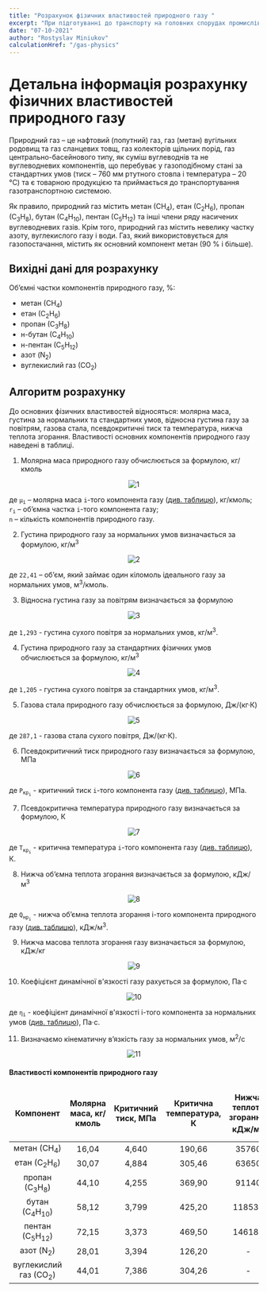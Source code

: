 ```yaml
---
title: "Розрахунок фізичних властивостей природного газу "
excerpt: "При підготуванні до транспорту на головних спорудах промислів газ проходить осушення, очищення від механічних часток і сірчаних сполучень, від газу відділяються важкі вуглеводні. У результаті у складі транспортованого газу залишається метан, етан, пропан, ізобутан, бутан, вуглекислий газ, азот і невелика кількість вологи."
date: "07-10-2021"
author: "Rostyslav Miniukov"
calculationHref: "/gas-physics"
---
```


# Детальна інформація розрахунку фізичних властивостей природного газу

Природний газ – це нафтовий (попутний) газ, газ (метан) вугільних родовищ та газ сланцевих товщ, газ колекторів щільних порід, газ центрально-басейнового типу, як суміш вуглеводнів та не вуглеводневих компонентів, що перебуває у газоподібному стані за стандартних умов (тиск – 760 мм ртутного стовпа і температура – 20 °C) та є товарною продукцією та приймається до транспортування газотранспортною системою.

Як правило, природний газ містить метан (СН<sub>4</sub>), етан (С<sub>2</sub>Н<sub>6</sub>), пропан (С<sub>3</sub>Н<sub>8</sub>), бутан (С<sub>4</sub>Н<sub>10</sub>), пентан (С<sub>5</sub>Н<sub>12</sub>) та інші члени ряду насичених вуглеводневих газів. Крім того, природний газ містить невелику частку азоту, вуглекислого газу і води. Газ, який використовується для газопостачання, містить як основний компонент метан (90 % і більше).

## Вихідні дані для розрахунку

Об’ємні частки компонентів природного газу, %:

- метан (СН<sub>4</sub>)
- етан (С<sub>2</sub>Н<sub>6</sub>)
- пропан (С<sub>3</sub>Н<sub>8</sub>)
- н-бутан (С<sub>4</sub>Н<sub>10</sub>)
- н-пентан (С<sub>5</sub>Н<sub>12</sub>)
- азот (N<sub>2</sub>)
- вуглекислий газ (СО<sub>2</sub>)

## Алгоритм розрахунку

До основних фізичних властивостей відносяться: молярна маса, густина за нормальних та стандартних умов, відносна густина газу за повітрям, газова стала, псевдокритичні тиск та температура, нижча теплота згорання. Властивості основних компонентів природного газу наведені в таблиці.

1. Молярна маса природного газу обчислюється за формулою, кг/кмоль<br>
<p align="center">
  <img src="/assets/img/formulas/gas-physics/1.png" alt="1">
</p>
<p>
  де <code>µ<sub>i</sub></code> – молярна маса <code>i</code>-того компонента газу (<a href="#властивості-компонентів-природного-газу">див. таблицю</a>), кг/кмоль;<br>
  <code>r<sub>i</sub></code> – об’ємна частка <code>i</code>-того компонента газу;<br>
  <code>n</code> – кількість компонентів природного газу.<br>
</p>

2. Густина природного газу за нормальних умов визначається за формулою, кг/м<sup>3</sup><br>
<p align="center">
  <img src="/assets/img/formulas/gas-physics/2.png" alt="2"><br>
</p>
<p>де <code>22,41</code> – об’єм, який займає один кіломоль ідеального газу за нормальних умов, м<sup>3</sup>/кмоль.<br></p>

3. Відносна густина газу за повітрям визначається за формулою<br>
<p align="center">                        
  <img src="/assets/img/formulas/gas-physics/3.png" alt="3"><br>
</p>
<p>де <code>1,293</code> - густина сухого повітря за нормальних умов, кг/м<sup>3</sup>.<br></p>

4. Густина природного газу за стандартних фізичних умов обчислюється за формулою, кг/м<sup>3</sup><br>
<p align="center">
  <img src="/assets/img/formulas/gas-physics/4.png" alt="4"><br>
</p>
<p>де <code>1,205</code> - густина сухого повітря за стандартних умов, кг/м<sup>3</sup>.<br></p>

5. Газова стала природного газу обчислюється за формулою, Дж/(кг·К)<br>
<p align="center">
  <img src="/assets/img/formulas/gas-physics/5.png" alt="5"><br>
</p>
<p>де <code>287,1</code> - газова стала сухого повітря, Дж/(кг·К).<br></p>

6. Псевдокритичний тиск природного газу визначається за формулою, МПа<br>
<p align="center">
  <img src="/assets/img/formulas/gas-physics/6.png" alt="6"><br>
</p>
<p>де <code>Р<sub>кр<sub>i</sub></sub></code> - критичний тиск <code>i</code>-того компонента газу (<a href="#властивості-компонентів-природного-газу">див. таблицю</a>), МПа.<br></p>

7. Псевдокритична температура природного газу визначається за формулою, К<br>
<p align="center">
  <img src="/assets/img/formulas/gas-physics/7.png" alt="7"><br>
</p>
<p>де <code>Т<sub>кр<sub>i</sub></sub></code> - критична температура <code>i</code>-того компонента газу (<a href="#властивості-компонентів-природного-газу">див. таблицю</a>), К.<br></p>

8. Нижча об’ємна теплота згорання визначається за формулою, кДж/м<sup>3</sup><br>
<p align="center">
  <img src="/assets/img/formulas/gas-physics/8.png" alt="8"><br>
</p>
<p>де <code>Q<sub>нр<sub>i</sub></sub></code> - нижча об’ємна теплота згорання i-того компонента природного газу (<a href="#властивості-компонентів-природного-газу">див. таблицю</a>), кДж/м<sup>3</sup>.<br></p>

9. Нижча масова теплота згорання газу визначається за формулою, кДж/кг<br>
<p align="center">
  <img src="/assets/img/formulas/gas-physics/9.png" alt="9"><br>
</p>

10. Коефіцієнт динамічної в'язкості газу рахується за формулою, Па·с<br>
<p align="center">
  <img src="/assets/img/formulas/gas-physics/10.png" alt="10"><br>
</p>
<p>де <code>η<sub>i</sub></code> - коефіцієнт динамічної в'язкості і-того компонента за нормальних умов (<a href="#властивості-компонентів-природного-газу">див. таблицю</a>), Па·с.<br></p>

11. Визначаємо кінематичну в’язкість газу за нормальних умов, м<sup>2</sup>/c<br>
<p align="center">
  <img src="/assets/img/formulas/gas-physics/11.png" alt="11"><br>
</p>

#### Властивості компонентів природного газу

<table>
  <thead>
    <tr align="center">
      <td><b>Компонент</b></td>
      <td><b>Молярна маса, кг/кмоль</b></td>
      <td><b>Критичний тиск, МПа</b></td>
      <td><b>Критична температура, К</b></td>
      <td><b>Нижча теплота згорання, кДж/м<sup>3</sup></b></td>
      <td><b>Динамічна в’язкість за нормальних умов, η·10<sup>-6</sup> Па·с</b></td>
    </tr>
  </thead>
  <tbody>
    <tr align="center">
      <td data-label="Компонент">метан (СН<sub>4</sub>)</td>
      <td data-label="µ, кг/кмоль">16,04</td>
      <td data-label="Ркр, МПа">4,640</td>
      <td data-label="Ткр, К">190,66</td>
      <td data-label="Qнр, кДж/м3">35760</td>
      <td data-label="η, Па·с">10,3</td>
    </tr>
    <tr align="center">
      <td data-label="Компонент">етан (С<sub>2</sub>Н<sub>6</sub>)</td>
      <td data-label="µ, кг/кмоль">30,07</td>
      <td data-label="Ркр, МПа">4,884</td>
      <td data-label="Ткр, К">305,46</td>
      <td data-label="Qнр, кДж/м3">63650</td>
      <td data-label="η, Па·с">8,46</td>
    </tr>
    <tr align="center">
      <td data-label="Компонент">пропан (С<sub>3</sub>Н<sub>8</sub>)</td>
      <td data-label="µ, кг/кмоль">44,10</td>
      <td data-label="Ркр, МПа">4,255</td>
      <td data-label="Ткр, К">369,90</td>
      <td data-label="Qнр, кДж/м3">91140</td>
      <td data-label="η, Па·с">7,36</td>
    </tr>
    <tr align="center">
      <td data-label="Компонент">бутан (С<sub>4</sub>Н<sub>10</sub>)</td>
      <td data-label="µ, кг/кмоль">58,12</td>
      <td data-label="Ркр, МПа">3,799</td>
      <td data-label="Ткр, К">425,20</td>
      <td data-label="Qнр, кДж/м3">118530</td>
      <td data-label="η, Па·с">6,29</td>
    </tr>
    <tr align="center">
      <td data-label="Компонент">пентан (С<sub>5</sub>Н<sub>12</sub>)</td>
      <td data-label="µ, кг/кмоль">72,15</td>
      <td data-label="Ркр, МПа">3,373</td>
      <td data-label="Ткр, К">469,50</td>
      <td data-label="Qнр, кДж/м3">146180</td>
      <td data-label="η, Па·с">6,99</td>
    </tr>
    <tr align="center">
      <td data-label="Компонент">азот (N<sub>2</sub>)</td>
      <td data-label="µ, кг/кмоль">28,01</td>
      <td data-label="Ркр, МПа">3,394</td>
      <td data-label="Ткр, К">126,20</td>
      <td data-label="Qнр, кДж/м3">-</td>
      <td data-label="η, Па·с">16,59</td>
    </tr>
    <tr align="center">
      <td data-label="Компонент">вуглекислий газ (СО<sub>2</sub>)</td>
      <td data-label="µ, кг/кмоль">44,01</td>
      <td data-label="Ркр, МПа">7,386</td>
      <td data-label="Ткр, К">304,26</td>
      <td data-label="Qнр, кДж/м3">-</td>
      <td data-label="η, Па·с">13,8</td>
    </tr>
  </tbody>
</table>
